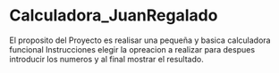 # Calculadora_JuanRegalado
El proposito del Proyecto es realisar una pequeña y basica calculadora funcional
Instrucciones elegir la opreacion a realizar para despues introducir los numeros y al final mostrar el resultado.


